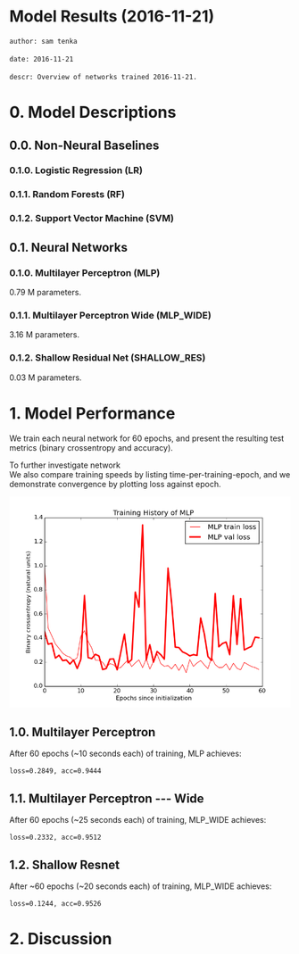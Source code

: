 # Model Results (2016-11-21) 
    author: sam tenka

    date: 2016-11-21

    descr: Overview of networks trained 2016-11-21.

# 0. Model Descriptions

## 0.0. Non-Neural Baselines

### 0.1.0. Logistic Regression (LR)

### 0.1.1. Random Forests (RF)

### 0.1.2. Support Vector Machine (SVM)

## 0.1. Neural Networks

### 0.1.0. Multilayer Perceptron (MLP)

0.79 M parameters.

### 0.1.1. Multilayer Perceptron Wide (MLP_WIDE)

3.16 M parameters.

### 0.1.2. Shallow Residual Net (SHALLOW_RES)

0.03 M parameters.

# 1. Model Performance 

We train each neural network for 60 epochs, and present the resulting test metrics (binary crossentropy and accuracy).

To further investigate network   
We also compare training speeds by listing time-per-training-epoch, and we demonstrate convergence by plotting loss against epoch.  

![hi](/discussion/figures/MLP.hist.png)

## 1.0. Multilayer Perceptron

After 60 epochs (~10 seconds each) of training, MLP achieves:

    loss=0.2849, acc=0.9444

## 1.1. Multilayer Perceptron --- Wide

After 60 epochs (~25 seconds each) of training, MLP_WIDE achieves:

    loss=0.2332, acc=0.9512

## 1.2. Shallow Resnet 

After ~60 epochs (~20 seconds each) of training, MLP_WIDE achieves:

    loss=0.1244, acc=0.9526

# 2. Discussion


